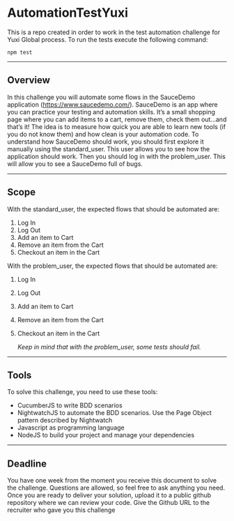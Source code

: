 # AutomationTestYuxi

This is a repo created in order to work in the test automation challenge for Yuxi Global process. To run the tests execute the following command:

`npm test`

---

## Overview

In this challenge you will automate some flows in the SauceDemo application
(https://www.saucedemo.com/). SauceDemo is an app where you can practice your testing and
automation skills. It’s a small shopping page where you can add items to a cart, remove them,
check them out…and that’s it! The idea is to measure how quick you are able to learn new tools
(if you do not know them) and how clean is your automation code. To understand how
SauceDemo should work, you should first explore it manually using the standard_user. This
user allows you to see how the application should work. Then you should log in with the
problem_user. This will allow you to see a SauceDemo full of bugs.

---

## Scope

With the standard_user, the expected flows that should be automated are:

1. Log In
2. Log Out
3. Add an item to Cart
4. Remove an item from the Cart
5. Checkout an item in the Cart

With the problem_user, the expected flows that should be automated are:

1. Log In
2. Log Out
3. Add an item to Cart
4. Remove an item from the Cart
5. Checkout an item in the Cart

   _Keep in mind that with the problem_user, some tests should fail._

---

## Tools

To solve this challenge, you need to use these tools:

- CucumberJS to write BDD scenarios
- NightwatchJS to automate the BDD scenarios. Use the Page Object pattern described
  by Nightwatch
- Javascript as programming language
- NodeJS to build your project and manage your dependencies

---

## Deadline

You have one week from the moment you receive this document to solve the challenge.
Questions are allowed, so feel free to ask anything you need. Once you are ready to deliver
your solution, upload it to a public github repository where we can review your code. Give the
Github URL to the recruiter who gave you this challenge
